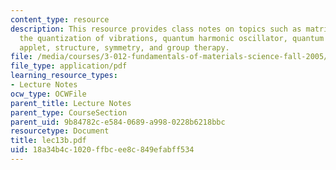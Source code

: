 ```yaml
---
content_type: resource
description: This resource provides class notes on topics such as matrix formulation,
  the quantization of vibrations, quantum harmonic oscillator, quantum oscillator
  applet, structure, symmetry, and group therapy.
file: /media/courses/3-012-fundamentals-of-materials-science-fall-2005/18a34b4c1020ffbcee8c849efabff534_lec13b.pdf
file_type: application/pdf
learning_resource_types:
- Lecture Notes
ocw_type: OCWFile
parent_title: Lecture Notes
parent_type: CourseSection
parent_uid: 9b84782c-e584-0689-a998-0228b6218bbc
resourcetype: Document
title: lec13b.pdf
uid: 18a34b4c-1020-ffbc-ee8c-849efabff534
---
```

